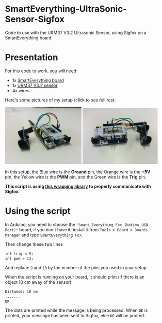# SmartEverything-UltraSonic-Sensor-Sigfox
Code to use with the URM37 V3.2 Ultrasonic Sensor, using Sigfox on a SmartEverything board

# Presentation
For this code to work, you will need:
- 1x [SmartEverything board](http://www.smarteverything.it/)
- 1x [URM37 V3.2 sensor](http://www.dfrobot.com/wiki/index.php/URM37_V3.2_Ultrasonic_Sensor_%28SKU:SEN0001%29)
- 4x wires

Here's some pictures of my setup (click to see full res):

<img src="./resources/94ad6c0d-6470-4bbb-8603-9c0bb741687f.jpg" alt="Setup picture" width="50%">
<img src="./resources/1005e063-af3f-4332-870e-3b71dc580059.jpg" alt="Setup picture" width="49%">

In this setup, the Blue wire is the **Ground** pin, the Orange wire is the **+5V** pin, the Yellow wire is the **PWM** pin, and the Green wire is the **Trig** pin.

**This script is using [this wrapping library](https://github.com/ameltech/sme-le51-868-library) to properly communicate with Sigfox.**

# Using the script
In Arduino, you need to choose the `"Smart Everything Fox (Native USB Port)"` board, if you don't have it, install it from `Tools > Board > Boards Manager` and type `SmartEverything Fox`.

Then change these two lines
```
int trig = 9;
int pwm = 13;
```
And replace `9` and `13` by the number of the pins you used in your setup.

When the script is running on your board, it should print (if there is an object 10 cm away of the sensor)
```
Distance: 10 cm
....... 
OK
```
The dots are printed while the message is being processed.
When `OK` is printed, your message has been sent to Sigfox, else `KO` will be printed.
